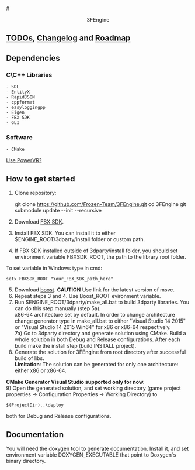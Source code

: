 #<div style="text-align:center">3FEngine</div>
## [TODOs](https://github.com/Frozen-Team/3FEngine/blob/master/TODO.md),  [Changelog](https://github.com/Frozen-Team/3FEngine/blob/master/CHANGELOG.md) and [Roadmap](https://github.com/Frozen-Team/3FEngine/blob/master/ROADMAP.md)
## Dependencies
### C\C++ Libraries
    - SDL
    - EntityX
    - RapidJSON
    - cppformat
    - easyloggingpp
    - Eigen
    - FBX SDK
    - GLI
### Software
    - CMake
[Use PowerVR?](http://community.imgtec.com/developers/powervr/offline-installers/)

## How to get started 
1) Clone repository:

    git clone https://github.com/Frozen-Team/3FEngine.git
    cd 3FEngine
    git submodule update --init --recursive
2) Download [FBX SDK](http://usa.autodesk.com/adsk/servlet/pc/item?id=24746731&siteID=123112).  
3) Install FBX SDK. You can install it to either $ENGINE_ROOT/3dparty/install folder or custom path.  
4) If FBX SDK installed outside of 3dparty/install folder, you should set environment variable FBXSDK_ROOT, the path to the library root folder.  

To set variable in Windows type in cmd:

    setx FBXSDK_ROOT "Your_FBX_SDK_path_here"
5) Download [boost](http://sourceforge.net/projects/boost/files/boost-binaries/1.59.0/). **CAUTION** Use link for the latest version of msvc.  
6) Repeat steps 3 and 4. Use Boost_ROOT evironment variable.  
7) Run $ENGINE_ROOT/3dparty/make_all.bat to build 3dparty libraries. You can do this step manually (step 5a).  
x86-64 architecture set by default. In order to change architecture change generator type in make_all.bat to either "Visual Studio 14 2015" or "Visual Studio 14 2015 Win64" for x86 or x86-64 respectively.  
7a) Go to 3dparty directory and generate solution using CMake. Build a whole solution in both Debug and Release configurations. After each build make the install step (build INSTALL project).  
8) Generate the solution for 3FEngine from root directory after successful build of libs.  
**Limitation**:
The solution can be generated for only one architecture: either x86 or x86-64.  

**CMake Generator Visual Studio supported only for now.**  
9) Open the generated solution, and set working directory (game project properties -> Configuration Properties -> Working Directory) to 

    $(ProjectDir)..\deploy
both for Debug and Release configurations.

## Documentation
You will need the doxygen tool to generate documentation. Install it, and set environment variable DOXYGEN_EXECUTABLE that point to Doxygen`s binary directory.